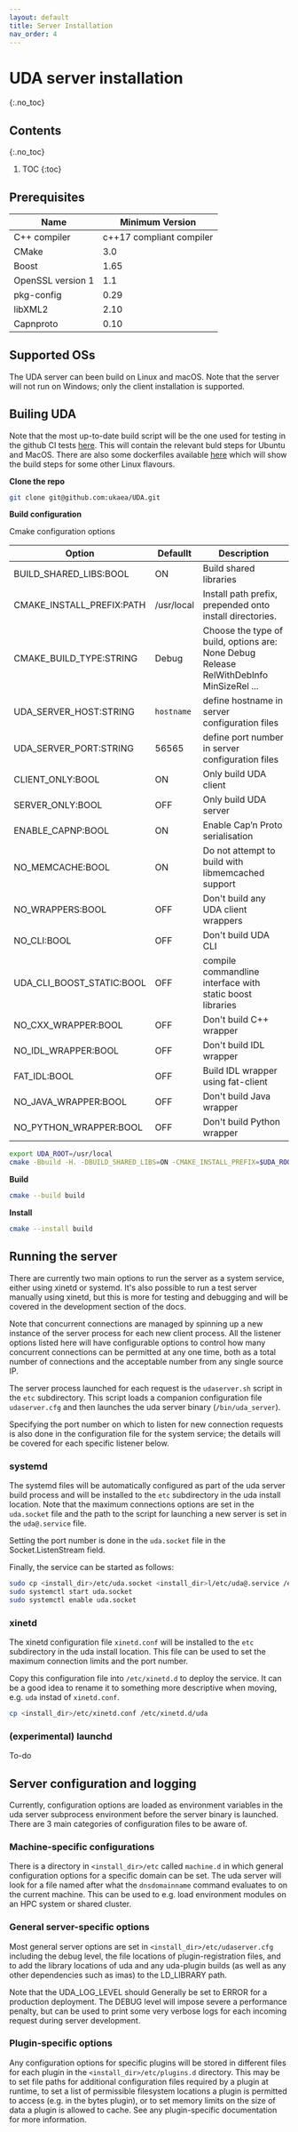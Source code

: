 ```yaml
---
layout: default
title: Server Installation
nav_order: 4
---
```


# UDA server installation
{:.no_toc}

## Contents
{:.no_toc}
1. TOC 
{:toc}


## Prerequisites

| Name              | Minimum Version          |
|-------------------|--------------------------|
| C++ compiler      | c++17 compliant compiler |
| CMake             | 3.0                      |
| Boost             | 1.65                     |
| OpenSSL version 1 | 1.1                      |
| pkg-config        | 0.29                     |
| libXML2           | 2.10                     |
| Capnproto         | 0.10                     |

## Supported OSs

The UDA server can been build on Linux and macOS. Note that the server will not run on Windows; only the client installation is supported. 

## Builing UDA

Note that the most up-to-date build script will be the one used for testing in the github CI tests [here](https://github.com/ukaea/UDA/blob/release/2.8.0/.github/workflows/cmake.yml). This will contain the relevant buld steps for Ubuntu and MacOS. There are also some dockerfiles available [here](https://github.com/ukaea/UDA/tree/release/2.8.0/docker) which will show the build steps for some other Linux flavours. 

**Clone the repo**

```bash
git clone git@github.com:ukaea/UDA.git
```

**Build configuration**

Cmake configuration options

|Option | Defaullt | Description |
|------|-----------|-------------|
|BUILD_SHARED_LIBS:BOOL | ON | Build shared libraries|
|CMAKE_INSTALL_PREFIX:PATH | /usr/local | Install path prefix, prepended onto install directories.|
|CMAKE_BUILD_TYPE:STRING | Debug | Choose the type of build, options are: None Debug Release RelWithDebInfo MinSizeRel ...|
|UDA_SERVER_HOST:STRING | `hostname` | define hostname in server configuration files|
|UDA_SERVER_PORT:STRING | 56565 | define port number in server configuration files|
|CLIENT_ONLY:BOOL | ON | Only build UDA client|
|SERVER_ONLY:BOOL | OFF | Only build UDA server|
|ENABLE_CAPNP:BOOL | ON | Enable Cap’n Proto serialisation|
|NO_MEMCACHE:BOOL | ON | Do not attempt to build with libmemcached support|
|NO_WRAPPERS:BOOL | OFF | Don't build any UDA client wrappers|
|NO_CLI:BOOL | OFF | Don't build UDA CLI|
|UDA_CLI_BOOST_STATIC:BOOL | OFF | compile commandline interface with static boost libraries|
|NO_CXX_WRAPPER:BOOL | OFF | Don't build C++ wrapper|
|NO_IDL_WRAPPER:BOOL | OFF | Don't build IDL wrapper|
|FAT_IDL:BOOL | OFF | Build IDL wrapper using fat-client|
|NO_JAVA_WRAPPER:BOOL | OFF | Don't build Java wrapper|
|NO_PYTHON_WRAPPER:BOOL | OFF | Don't build Python wrapper|



```bash
export UDA_ROOT=/usr/local
cmake -Bbuild -H. -DBUILD_SHARED_LIBS=ON -CMAKE_INSTALL_PREFIX=$UDA_ROOT -DCMAKE_BUILD_TYPE=Release
```

**Build**

```bash
cmake --build build
```

**Install**

```bash
cmake --install build
```

## Running the server

There are currently two main options to run the server as a system service, either using xinetd or systemd. It's also possible to run a test server manually using xinetd, but this is more for testing and debugging and will be covered in the development section of the docs. 

Note that concurrent connections are managed by spinning up a new instance of the server process for each new client process. All the listener options listed here will have configurable options to control how many concurrent connections can be permitted at any one time, both as a total number of connections and the acceptable number from any single source IP.

The server process launched for each request is the `udaserver.sh` script in the `etc` subdirectory. This script loads a companion configuration file `udaserver.cfg` and then launches the uda server binary (`/bin/uda_server`).

Specifying the port number on which to listen for new connection requests is also done in the configuration file for the system service; the details will be covered for each specific listener below. 

### systemd

The systemd files will be automatically configured as part of the uda server build process and will be installed to the `etc` subdirectory in the uda install location. Note that the maximum connections options are set in the `uda.socket` file and the path to the script for launching a new server is set in the `uda@.service` file.

Setting the port number is done in the `uda.socket` file in the Socket.ListenStream field.

Finally, the service can be started as follows:

```sh
sudo cp <install_dir>/etc/uda.socket <install_dir>l/etc/uda@.service /etc/systemd/system
sudo systemctl start uda.socket
sudo systemctl enable uda.socket
```

### xinetd
The xinetd configuration file `xinetd.conf` will be installed to the `etc` subdirectory in the uda install location. This file can be used to set the maximum connection limits and the port number.

Copy this configuration file into `/etc/xinetd.d` to deploy the service. It can be a good idea to rename it to something more descriptive when moving, e.g. `uda` instad of `xinetd.conf`.
```sh
cp <install_dir>/etc/xinetd.conf /etc/xinetd.d/uda
```

### (experimental) launchd
To-do

## Server configuration and logging

Currently, configuration options are loaded as environment variables in the uda server subprocess environment before the server binary is launched. There are 3 main categories of configuration files to be aware of. 

### Machine-specific configurations 

There is a directory in `<install_dir>/etc` called `machine.d` in which general configuration options for a specific domain can be set. The uda server will look for a file named after what the `dnsdomainname` command evaluates to on the current machine. This can be used to e.g. load environment modules on an HPC system or shared cluster. 


### General server-specific options 

Most general server options are set in `<install_dir>/etc/udaserver.cfg` including the debug level, the file locations of plugin-registration files, and to add the library locations of uda and any uda-plugin builds (as well as any other dependencies such as imas) to the LD_LIBRARY path. 

Note that the UDA_LOG_LEVEL should Generally be set to ERROR for a production deployment. The DEBUG level will impose severe a performance penalty, but can be used to print some very verbose logs for each incoming request during server development. 

### Plugin-specific options

Any configuration options for specific plugins will be stored in different files for each plugin in the `<install_dir>/etc/plugins.d` directory. This may be to set file paths for additional configuration files required by a plugin at runtime, to set a list of permissible filesystem locations a plugin is permitted to access (e.g. in the  bytes plugin), or to set memory limits on the size of data a plugin is allowed to cache. See any plugin-specific documentation for more information.
